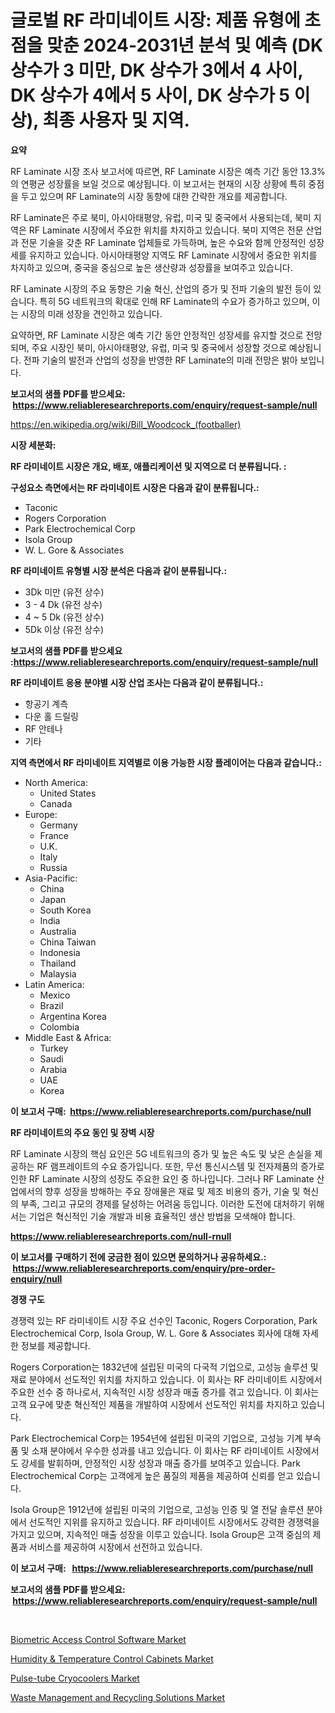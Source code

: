 <p><h1>글로벌 RF 라미네이트 시장: 제품 유형에 초점을 맞춘 2024-2031년 분석 및 예측 (DK 상수가 3 미만, DK 상수가 3에서 4 사이, DK 상수가 4에서 5 사이, DK 상수가 5 이상), 최종 사용자 및 지역.</h1></p><p><strong>요약</strong></p>
<p><p>RF Laminate 시장 조사 보고서에 따르면, RF Laminate 시장은 예측 기간 동안 13.3%의 연평균 성장률을 보일 것으로 예상됩니다. 이 보고서는 현재의 시장 상황에 특히 중점을 두고 있으며 RF Laminate의 시장 동향에 대한 간략한 개요를 제공합니다.</p><p>RF Laminate은 주로 북미, 아시아태평양, 유럽, 미국 및 중국에서 사용되는데, 북미 지역은 RF Laminate 시장에서 주요한 위치를 차지하고 있습니다. 북미 지역은 전문 산업과 전문 기술을 갖춘 RF Laminate 업체들로 가득하며, 높은 수요와 함께 안정적인 성장세를 유지하고 있습니다. 아시아태평양 지역도 RF Laminate 시장에서 중요한 위치를 차지하고 있으며, 중국을 중심으로 높은 생산량과 성장률을 보여주고 있습니다.</p><p>RF Laminate 시장의 주요 동향은 기술 혁신, 산업의 증가 및 전파 기술의 발전 등이 있습니다. 특히 5G 네트워크의 확대로 인해 RF Laminate의 수요가 증가하고 있으며, 이는 시장의 미래 성장을 견인하고 있습니다.</p><p>요약하면, RF Laminate 시장은 예측 기간 동안 안정적인 성장세를 유지할 것으로 전망되며, 주요 시장인 북미, 아시아태평양, 유럽, 미국 및 중국에서 성장할 것으로 예상됩니다. 전파 기술의 발전과 산업의 성장을 반영한 RF Laminate의 미래 전망은 밝아 보입니다.</p></p>
<p><strong>보고서의 샘플 PDF를 받으세요: &nbsp;<a href="https://www.reliableresearchreports.com/enquiry/request-sample/null">https://www.reliableresearchreports.com/enquiry/request-sample/null</a></strong></p>
<p><a href="https://en.wikipedia.org/wiki/Bill_Woodcock_(footballer)">https://en.wikipedia.org/wiki/Bill_Woodcock_(footballer)</a></p>
<p><strong>시장 세분화:</strong></p>
<p><strong> RF 라미네이트 시장은 개요, 배포, 애플리케이션 및 지역으로 더 분류됩니다. :</strong></p>
<p><strong>구성요소 측면에서는 RF 라미네이트 시장은 다음과 같이 분류됩니다.:</strong></p>
<p><ul><li>Taconic</li><li>Rogers Corporation</li><li>Park Electrochemical Corp</li><li>Isola Group</li><li>W. L. Gore & Associates</li></ul></p>
<p><strong> RF 라미네이트 유형별 시장 분석은 다음과 같이 분류됩니다.:</strong></p>
<p><ul><li>3Dk 미만 (유전 상수)</li><li>3 - 4 Dk (유전 상수)</li><li>4 ~ 5 Dk (유전 상수)</li><li>5Dk 이상 (유전 상수)</li></ul></p>
<p><strong>보고서의 샘플 PDF를 받으세요 :<a href="https://www.reliableresearchreports.com/enquiry/request-sample/null">https://www.reliableresearchreports.com/enquiry/request-sample/null</a></strong></p>
<p><strong> RF 라미네이트 응용 분야별 시장 산업 조사는 다음과 같이 분류됩니다.:</strong></p>
<p><ul><li>항공기 계측</li><li>다운 홀 드릴링</li><li>RF 안테나</li><li>기타</li></ul></p>
<p><strong>지역 측면에서 RF 라미네이트 지역별로 이용 가능한 시장 플레이어는 다음과 같습니다.:</strong></p>
<p><ul>
    <li>
        North America:
        <ul>
            <li>United States</li>
            <li>Canada</li>
        </ul>
    </li>
    <li>
        Europe:
        <ul>
            <li>Germany</li>
            <li>France</li>
            <li>U.K.</li>
            <li>Italy</li>
            <li>Russia</li>
        </ul>
    </li>
    <li>
        Asia-Pacific:
        <ul>
            <li>China</li>
            <li>Japan</li>
            <li>South Korea</li>
            <li>India</li>
            <li>Australia</li>
            <li>China Taiwan</li>
            <li>Indonesia</li>
            <li>Thailand</li>
            <li>Malaysia</li>
        </ul>
    </li>
    <li>
        Latin America:
        <ul>
            <li>Mexico</li>
            <li>Brazil</li>
            <li>Argentina Korea</li>
            <li>Colombia</li>
        </ul>
    </li>
    <li>
        Middle East & Africa:
        <ul>
            <li>Turkey</li>
            <li>Saudi</li>
            <li>Arabia</li>
            <li>UAE</li>
            <li>Korea</li>
        </ul>
    </li>
    </ul></p>
<p><strong>이 보고서 구매: &nbsp;<a href="https://www.reliableresearchreports.com/purchase/null">https://www.reliableresearchreports.com/purchase/null</a></strong></p>
<p><strong>RF 라미네이트의 주요 동인 및 장벽 시장</strong></p>
<p><p>RF Laminate 시장의 핵심 요인은 5G 네트워크의 증가 및 높은 속도 및 낮은 손실을 제공하는 RF 램프레이트의 수요 증가입니다. 또한, 무선 통신시스템 및 전자제품의 증가로 인한 RF Laminate 시장의 성장도 주요한 요인 중 하나입니다. 그러나 RF Laminate 산업에서의 향후 성장을 방해하는 주요 장애물은 재료 및 제조 비용의 증가, 기술 및 혁신의 부족, 그리고 규모의 경제를 달성하는 어려움 등입니다. 이러한 도전에 대처하기 위해서는 기업은 혁신적인 기술 개발과 비용 효율적인 생산 방법을 모색해야 합니다.</p></p>
<p><strong><a href="https://www.reliableresearchreports.com/null-rnull">https://www.reliableresearchreports.com/null-rnull</a></strong></p>
<p><strong>이 보고서를 구매하기 전에 궁금한 점이 있으면 문의하거나 공유하세요.: &nbsp;<a href="https://www.reliableresearchreports.com/enquiry/pre-order-enquiry/null">https://www.reliableresearchreports.com/enquiry/pre-order-enquiry/null</a></strong></p>
<p><strong>경쟁 구도</strong></p>
<p><p>경쟁력 있는 RF 라미네이트 시장 주요 선수인 Taconic, Rogers Corporation, Park Electrochemical Corp, Isola Group, W. L. Gore & Associates 회사에 대해 자세한 정보를 제공합니다.</p><p>Rogers Corporation는 1832년에 설립된 미국의 다국적 기업으로, 고성능 솔루션 및 재료 분야에서 선도적인 위치를 차지하고 있습니다. 이 회사는 RF 라미네이트 시장에서 주요한 선수 중 하나로서, 지속적인 시장 성장과 매출 증가를 겪고 있습니다. 이 회사는 고객 요구에 맞춘 혁신적인 제품을 개발하여 시장에서 선도적인 위치를 차지하고 있습니다.</p><p>Park Electrochemical Corp는 1954년에 설립된 미국의 기업으로, 고성능 기계 부속품 및 소재 분야에서 우수한 성과를 내고 있습니다. 이 회사는 RF 라미네이트 시장에서도 강세를 발휘하며, 안정적인 시장 성장과 매출 증가를 보여주고 있습니다. Park Electrochemical Corp는 고객에게 높은 품질의 제품을 제공하여 신뢰를 얻고 있습니다.</p><p>Isola Group은 1912년에 설립된 미국의 기업으로, 고성능 인증 및 열 전달 솔루션 분야에서 선도적인 지위를 유지하고 있습니다. RF 라미네이트 시장에서도 강력한 경쟁력을 가지고 있으며, 지속적인 매출 성장을 이루고 있습니다. Isola Group은 고객 중심의 제품과 서비스를 제공하여 시장에서 선전하고 있습니다.</p></p>
<p><strong>이 보고서 구매: &nbsp; <a href="https://www.reliableresearchreports.com/purchase/null">https://www.reliableresearchreports.com/purchase/null</a></strong></p>
<p><strong>보고서의 샘플 PDF를 받으세요: &nbsp;<a href="https://www.reliableresearchreports.com/enquiry/request-sample/null">https://www.reliableresearchreports.com/enquiry/request-sample/null</a></strong><strong></strong></p>
<p>&nbsp;</p>
<p><p><a href="https://issuu.com/reportprime-2/docs/biometric-access-control-software-market-size-2030">Biometric Access Control Software Market</a></p><p><a href="https://github.com/vimar16th/Market-Research-Report-List-5/blob/main/humidity-temperature-control-cabinets-market.md">Humidity & Temperature Control Cabinets Market</a></p><p><a href="https://github.com/luckyshygirl/Market-Research-Report-List-5/blob/main/pulse-tube-cryocoolers-market.md">Pulse-tube Cryocoolers Market</a></p><p><a href="https://issuu.com/reportprime-2/docs/waste-management-and-recycling-solutions-market-si">Waste Management and Recycling Solutions Market</a></p></p>